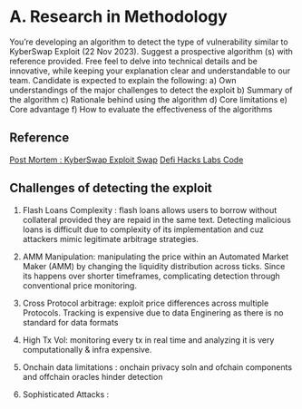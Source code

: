 # A. Research in Methodology

You’re developing an algorithm to detect the type of vulnerability similar to KyberSwap Exploit
(22 Nov 2023). Suggest a prospective algorithm (s) with reference provided. Free feel to delve
into technical details and be innovative, while keeping your explanation clear and
understandable to our team.
Candidate is expected to explain the following:
a) Own understandings of the major challenges to detect the exploit
b) Summary of the algorithm
c) Rationale behind using the algorithm
d) Core limitations
e) Core advantage
f) How to evaluate the effectiveness of the algorithms

## Reference

[Post Mortem : KyberSwap Exploit Swap](https://blog.kyberswap.com/post-mortem-kyberswap-elastic-exploit/#:~:text=Overview%3A%20On%20November%2022%2C%202023,significant%20amount%20of%20assets%20of)
[Defi Hacks Labs Code](https://github.com/SunWeb3Sec/DeFiHackLabs/blob/main/src/test/2023-11/KyberSwap_exp.eth.1.sol)

## Challenges of detecting the exploit

1. Flash Loans Complexity : flash loans allows users to borrow without collateral provided they are repaid in the same text. Detecting malicious loans is difficult due to complexity of its implementation and cuz attackers mimic legitimate arbitrage strategies.

2. AMM Manipulation: manipulating the price within an Automated Market Maker (AMM) by changing the liquidity distribution across ticks. Since its happens over shorter timeframes, complicating detection through conventional price monitoring.

3. Cross Protocol arbitrage: exploit price differences across multiple Protocols. Tracking is expensive due to data Enginering as there is no standard for data formats

4. High Tx Vol: monitoring every tx in real time and analyzing it is very computationally & infra expensive.

5. Onchain data limitations : onchain privacy soln and ofchain components and offchain oracles hinder detection

6. Sophisticated Attacks :
